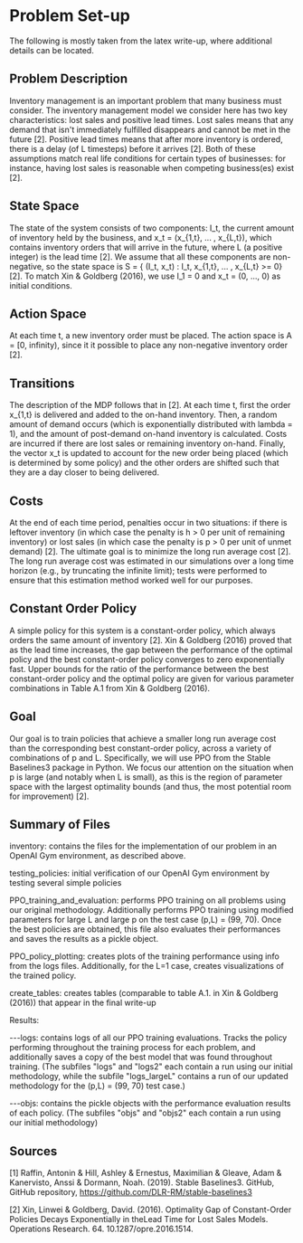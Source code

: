 # Problem Set-up

The following is mostly taken from the latex write-up, where additional details can be located. 

## Problem Description

Inventory management is an important problem that many business must consider. The inventory management model we consider here has two key characteristics: lost sales and positive lead times. Lost sales means that any demand that isn't immediately fulfilled disappears and cannot be met in the future [2]. Positive lead times means that after more inventory is ordered, there is a delay (of L timesteps) before it arrives [2].  Both of these assumptions match real life conditions for certain types of businesses: for instance, having lost sales is reasonable when competing business(es) exist [2]. 

## State Space

The state of the system consists of two components: I_t, the current amount of inventory held by the business, and x_t = (x_{1,t}, ... , x_{L,t}), which contains inventory orders that will arrive in the future, where L (a positive integer) is the lead time [2]. We assume that all these components are non-negative, so the state space is S = { (I_t, x_t) : I_t, x_{1,t}, ... , x_{L,t} >= 0} [2]. To match Xin & Goldberg (2016), we use I_1 = 0 and x_t = (0, ..., 0) as initial conditions. 


## Action Space

At each time t, a new inventory order must be placed. The action space is A = [0, infinity), since it it possible to place any non-negative inventory order [2]. 


## Transitions

The description of the MDP follows that in [2]. At each time t, first the order x_{1,t} is delivered and added to the on-hand inventory. Then, a random amount of demand occurs (which is exponentially distributed with lambda = 1), and the amount of post-demand on-hand inventory is calculated. Costs are incurred if there are lost sales or remaining inventory on-hand. Finally, the vector x_t is updated to account for the new order being placed (which is determined by some policy) and the other orders are shifted such that they are a day closer to being delivered. 


## Costs

At the end of each time period, penalties occur in two situations: if there is leftover inventory (in which case the penalty is h > 0 per unit of remaining inventory) or lost sales (in which case the penalty is p > 0 per unit of unmet demand) [2]. The ultimate goal is to minimize the long run average cost [2]. The long run average cost was estimated in our simulations over a long time horizon (e.g., by truncating the infinite limit); tests were performed to ensure that this estimation method worked well for our purposes. 


## Constant Order Policy
A simple policy for this system is a constant-order policy, which always orders the same amount of inventory [2]. Xin & Goldberg (2016) proved that as the lead time increases, the gap between the performance of the optimal policy and the best constant-order policy converges to zero exponentially fast. Upper bounds for the ratio of the performance between the best constant-order policy and the optimal policy are given for various parameter combinations in Table A.1 from Xin & Goldberg (2016).

## Goal
Our goal is to train policies that achieve a smaller long run average cost than the corresponding best constant-order policy, across a variety of combinations of p and L. Specifically, we will use PPO from the Stable Baselines3 package in Python. We focus our attention on the situation when p is large (and notably when L is small), as this is the region of parameter space with the largest optimality bounds (and thus, the most potential room for improvement) [2]. 


## Summary of Files

inventory: contains the files for the implementation of our problem in an OpenAI Gym environment, as described above.

testing_policies: initial verification of our OpenAI Gym environment by testing several simple policies

PPO_training_and_evaluation: performs PPO training on all problems using our original methodology. Additionally performs PPO training using modified parameters for large L and large p on the test case (p,L) = (99, 70). Once the best policies are obtained, this file also evaluates their performances and saves the results as a pickle object.

PPO_policy_plotting: creates plots of the training performance using info from the logs files. Additionally, for the L=1 case, creates visualizations of the trained policy.

create_tables: creates tables (comparable to table A.1. in Xin & Goldberg (2016)) that appear in the final write-up

Results:

---logs: contains logs of all our PPO training evaluations. Tracks the policy performing throughout the training process for each problem,      and additionally saves a copy of  the best model that was found throughout training. (The subfiles "logs" and "logs2" each contain a run      using our initial methodology, while the subfile "logs_largeL"      contains a run of our updated methodology for the (p,L) = (99, 70) test      case.) 

---objs: contains the pickle objects with the performance evaluation results of each policy. (The subfiles "objs" and "objs2" each contain a    run using our initial methodology)


## Sources

[1] Raffin, Antonin & Hill, Ashley & Ernestus, Maximilian & Gleave, Adam & Kanervisto, Anssi & Dormann, Noah. (2019). Stable Baselines3. GitHub, GitHub repository, https://github.com/DLR-RM/stable-baselines3

[2] Xin, Linwei & Goldberg, David.  (2016).  Optimality Gap of Constant-Order Policies Decays Exponentially in theLead Time for Lost Sales Models.  Operations Research.  64.  10.1287/opre.2016.1514.

